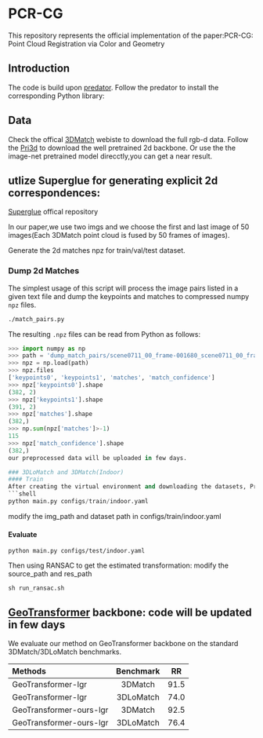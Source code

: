 # PCR-CG

This repository represents the official implementation of the paper:PCR-CG: Point Cloud Registration via Color and Geometry

## Introduction 
The code is build upon [predator](https://github.com/prs-eth/OverlapPredator).
Follow the predator to install the corresponding Python library:


## Data
Check the offical [3DMatch](https://3dmatch.cs.princeton.edu/) webiste to download the full rgb-d data.
Follow the [Pri3d](https://github.com/Sekunde/Pri3D) to download the well pretrained 2d backbone. Or use the the image-net pretrained model direcctly,you can get a 
near result.
## utlize Superglue for generating explicit 2d correspondences:
[Superglue](https://github.com/magicleap/SuperGluePretrainedNetwork) offical repository

In our paper,we use two imgs and we choose the first and last image of 50 images(Each 3DMatch point cloud is fused by 50 frames of images).

Generate the 2d matches npz for train/val/test dataset.
### Dump 2d Matches 

The simplest usage of this script will process the image pairs listed in a given text file and dump the keypoints and matches to compressed numpy `npz` files. 
```sh
./match_pairs.py
```

The resulting `.npz` files can be read from Python as follows:

```python
>>> import numpy as np
>>> path = 'dump_match_pairs/scene0711_00_frame-001680_scene0711_00_frame-001995_matches.npz'
>>> npz = np.load(path)
>>> npz.files
['keypoints0', 'keypoints1', 'matches', 'match_confidence']
>>> npz['keypoints0'].shape
(382, 2)
>>> npz['keypoints1'].shape
(391, 2)
>>> npz['matches'].shape
(382,)
>>> np.sum(npz['matches']>-1)
115
>>> npz['match_confidence'].shape
(382,)
our preprocessed data will be uploaded in few days.

### 3DLoMatch and 3DMatch(Indoor)
#### Train
After creating the virtual environment and downloading the datasets, Predator can be trained using:
```shell
python main.py configs/train/indoor.yaml
```
modify the img_path and dataset path in configs/train/indoor.yaml

#### Evaluate
```shell
python main.py configs/test/indoor.yaml
```
Then using RANSAC to get the estimated transformation:
modify the source_path and res_path
```shell
sh run_ransac.sh
```

## [GeoTransformer](https://github.com/qinzheng93/GeoTransformer) backbone: code will be updated in few days
We evaluate our method on  GeoTransformer backbone on the standard 3DMatch/3DLoMatch benchmarks.

|      Methods          | Benchmark   |  RR   |
| :--------       | :---:       |    :---: | 
|GeoTransformer-lgr| 3DMatch     | 91.5  |
|GeoTransformer-lgr| 3DLoMatch   | 74.0 |
|GeoTransformer-ours-lgr| 3DMatch     | 92.5  |
|GeoTransformer-ours-lgr| 3DLoMatch   | 76.4 |
